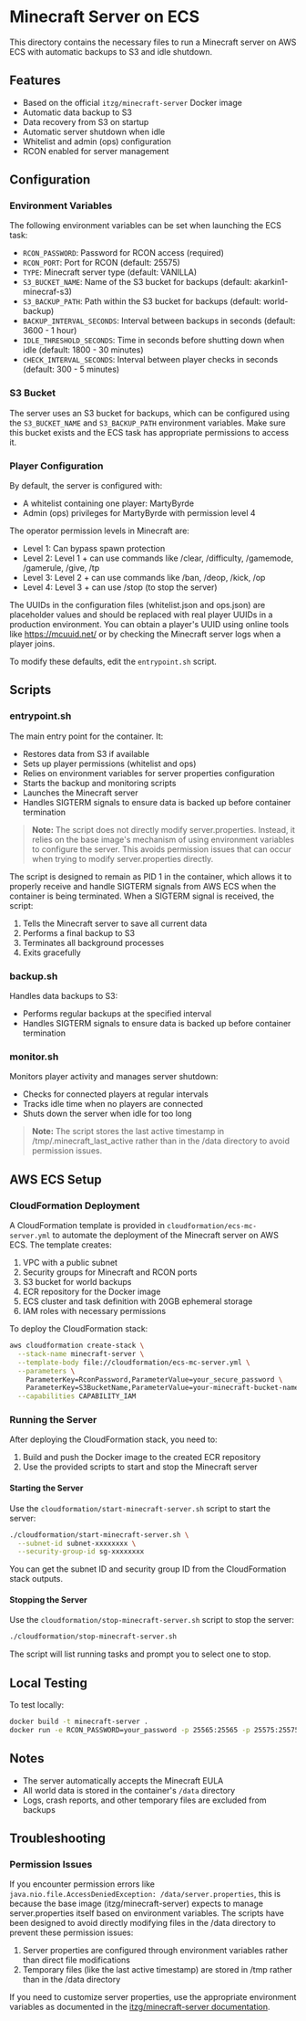 # Minecraft Server on ECS

This directory contains the necessary files to run a Minecraft server on AWS ECS with automatic backups to S3 and idle shutdown.

## Features

- Based on the official `itzg/minecraft-server` Docker image
- Automatic data backup to S3
- Data recovery from S3 on startup
- Automatic server shutdown when idle
- Whitelist and admin (ops) configuration
- RCON enabled for server management

## Configuration

### Environment Variables

The following environment variables can be set when launching the ECS task:

- `RCON_PASSWORD`: Password for RCON access (required)
- `RCON_PORT`: Port for RCON (default: 25575)
- `TYPE`: Minecraft server type (default: VANILLA)
- `S3_BUCKET_NAME`: Name of the S3 bucket for backups (default: akarkin1-minecraf-s3)
- `S3_BACKUP_PATH`: Path within the S3 bucket for backups (default: world-backup)
- `BACKUP_INTERVAL_SECONDS`: Interval between backups in seconds (default: 3600 - 1 hour)
- `IDLE_THRESHOLD_SECONDS`: Time in seconds before shutting down when idle (default: 1800 - 30 minutes)
- `CHECK_INTERVAL_SECONDS`: Interval between player checks in seconds (default: 300 - 5 minutes)

### S3 Bucket

The server uses an S3 bucket for backups, which can be configured using the `S3_BUCKET_NAME` and `S3_BACKUP_PATH` environment variables. Make sure this bucket exists and the ECS task has appropriate permissions to access it.

### Player Configuration

By default, the server is configured with:
- A whitelist containing one player: MartyByrde
- Admin (ops) privileges for MartyByrde with permission level 4

The operator permission levels in Minecraft are:
- Level 1: Can bypass spawn protection
- Level 2: Level 1 + can use commands like /clear, /difficulty, /gamemode, /gamerule, /give, /tp
- Level 3: Level 2 + can use commands like /ban, /deop, /kick, /op
- Level 4: Level 3 + can use /stop (to stop the server)

The UUIDs in the configuration files (whitelist.json and ops.json) are placeholder values and should be replaced with real player UUIDs in a production environment. You can obtain a player's UUID using online tools like https://mcuuid.net/ or by checking the Minecraft server logs when a player joins.

To modify these defaults, edit the `entrypoint.sh` script.

## Scripts

### entrypoint.sh

The main entry point for the container. It:
- Restores data from S3 if available
- Sets up player permissions (whitelist and ops)
- Relies on environment variables for server properties configuration
- Starts the backup and monitoring scripts
- Launches the Minecraft server
- Handles SIGTERM signals to ensure data is backed up before container termination

> **Note:** The script does not directly modify server.properties. Instead, it relies on the base image's mechanism of using environment variables to configure the server. This avoids permission issues that can occur when trying to modify server.properties directly.

The script is designed to remain as PID 1 in the container, which allows it to properly receive and handle SIGTERM signals from AWS ECS when the container is being terminated. When a SIGTERM signal is received, the script:
1. Tells the Minecraft server to save all current data
2. Performs a final backup to S3
3. Terminates all background processes
4. Exits gracefully

### backup.sh

Handles data backups to S3:
- Performs regular backups at the specified interval
- Handles SIGTERM signals to ensure data is backed up before container termination

### monitor.sh

Monitors player activity and manages server shutdown:
- Checks for connected players at regular intervals
- Tracks idle time when no players are connected
- Shuts down the server when idle for too long

> **Note:** The script stores the last active timestamp in /tmp/.minecraft_last_active rather than in the /data directory to avoid permission issues.

## AWS ECS Setup

### CloudFormation Deployment

A CloudFormation template is provided in `cloudformation/ecs-mc-server.yml` to automate the deployment of the Minecraft server on AWS ECS. The template creates:

1. VPC with a public subnet
2. Security groups for Minecraft and RCON ports
3. S3 bucket for world backups
4. ECR repository for the Docker image
5. ECS cluster and task definition with 20GB ephemeral storage
6. IAM roles with necessary permissions

To deploy the CloudFormation stack:

```bash
aws cloudformation create-stack \
  --stack-name minecraft-server \
  --template-body file://cloudformation/ecs-mc-server.yml \
  --parameters \
    ParameterKey=RconPassword,ParameterValue=your_secure_password \
    ParameterKey=S3BucketName,ParameterValue=your-minecraft-bucket-name \
  --capabilities CAPABILITY_IAM
```

### Running the Server

After deploying the CloudFormation stack, you need to:

1. Build and push the Docker image to the created ECR repository
2. Use the provided scripts to start and stop the Minecraft server

#### Starting the Server

Use the `cloudformation/start-minecraft-server.sh` script to start the server:

```bash
./cloudformation/start-minecraft-server.sh \
  --subnet-id subnet-xxxxxxxx \
  --security-group-id sg-xxxxxxxx
```

You can get the subnet ID and security group ID from the CloudFormation stack outputs.

#### Stopping the Server

Use the `cloudformation/stop-minecraft-server.sh` script to stop the server:

```bash
./cloudformation/stop-minecraft-server.sh
```

The script will list running tasks and prompt you to select one to stop.

## Local Testing

To test locally:

```bash
docker build -t minecraft-server .
docker run -e RCON_PASSWORD=your_password -p 25565:25565 -p 25575:25575 minecraft-server
```

## Notes

- The server automatically accepts the Minecraft EULA
- All world data is stored in the container's `/data` directory
- Logs, crash reports, and other temporary files are excluded from backups

## Troubleshooting

### Permission Issues

If you encounter permission errors like `java.nio.file.AccessDeniedException: /data/server.properties`, this is because the base image (itzg/minecraft-server) expects to manage server.properties itself based on environment variables. The scripts have been designed to avoid directly modifying files in the /data directory to prevent these permission issues:

1. Server properties are configured through environment variables rather than direct file modifications
2. Temporary files (like the last active timestamp) are stored in /tmp rather than in the /data directory

If you need to customize server properties, use the appropriate environment variables as documented in the [itzg/minecraft-server documentation](https://github.com/itzg/docker-minecraft-server).
